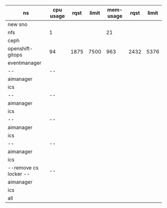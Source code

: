 |ns|cpu usage|rqst|limit|mem-usage|rqst|limit|
|---|---|--|--| ---|---|--|
|new sno | | | | | | |
|nfs | 1| | |21 | | |
|ceph | | | | | | |
|openshift-gitops | 94|1875 |7500 | 963|2432 | 5376|
|eventmanager | | | | | | |
|-- |-- | | | | | |
|aimanager| | | | | | |
|ics | | | | | | |
|-- |-- | | | | | |
|aimanager| | | | | | |
|ics | | | | | | |
|-- |-- | | | | | |
|aimanager| | | | | | |
|ics | | | | | | |
|-- |-- | | | | | |
|aimanager| | | | | | |
|ics | | | | | | |
|--remove cs locker -- |-- | | | | | |
|aimanager| | | | | | |
|ics | | | | | | |
|all | | | | | | |
